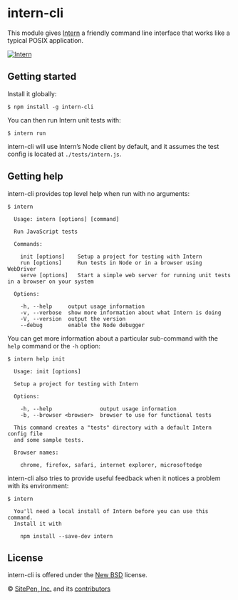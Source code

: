 # intern-cli

This module gives [Intern](https://theintern.io) a friendly command line interface that works like a typical POSIX application.

[![Intern](https://theintern.io/images/intern-v3.svg)](https://github.com/theintern/intern/tree/3.4/)

## Getting started

Install it globally:

```
$ npm install -g intern-cli
```

You can then run Intern unit tests with:

```
$ intern run
```

intern-cli will use Intern’s Node client by default, and it assumes the test config is located at `./tests/intern.js`.

## Getting help

intern-cli provides top level help when run with no arguments:

```
$ intern

  Usage: intern [options] [command]

  Run JavaScript tests

  Commands:

	init [options]    Setup a project for testing with Intern
	run [options]     Run tests in Node or in a browser using WebDriver
	serve [options]   Start a simple web server for running unit tests in a browser on your system

  Options:

	-h, --help     output usage information
	-v, --verbose  show more information about what Intern is doing
	-V, --version  output the version
	--debug        enable the Node debugger
```

You can get more information about a particular sub-command with the `help` command or the `-h` option:

```
$ intern help init

  Usage: init [options]

  Setup a project for testing with Intern

  Options:

	-h, --help               output usage information
	-b, --browser <browser>  browser to use for functional tests

  This command creates a "tests" directory with a default Intern config file
  and some sample tests.

  Browser names:

	chrome, firefox, safari, internet explorer, microsoftedge
```

intern-cli also tries to provide useful feedback when it notices a problem with its environment:

```
$ intern

  You'll need a local install of Intern before you can use this command.
  Install it with

	npm install --save-dev intern
```

<!-- start-github-only -->
## License

intern-cli is offered under the [New BSD](LICENSE) license.

© [SitePen, Inc.](http://sitepen.com) and its [contributors](https://github.com/theintern/intern-cli/graphs/contributors)
<!-- end-github-only -->
